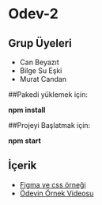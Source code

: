 # Odev-2

## Grup Üyeleri
- Can Beyazıt
- Bilge Su Eşki
- Murat Candan

##Pakedi yüklemek için:

**npm install**

##Projeyi Başlatmak için:

**npm start**

## İçerik

-  [Figma ve css örneği](https://www.figma.com/file/9WxsY4qgl7Elca9cv9Y5z6/Untitled?node-id=0%3A1)
- [Ödevin Örnek Videosu](https://www.loom.com/share/f6db31129ce64027b011a872dd91b867)

